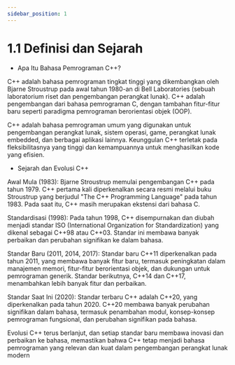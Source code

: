 ```yaml
---
sidebar_position: 1
---
```


# 1.1 Definisi dan Sejarah

-   Apa Itu Bahasa Pemrograman C++?
    

C++ adalah bahasa pemrograman tingkat tinggi yang dikembangkan oleh Bjarne Stroustrup pada awal tahun 1980-an di Bell Laboratories (sebuah laboratorium riset dan pengembangan perangkat lunak). C++ adalah pengembangan dari bahasa pemrograman C, dengan tambahan fitur-fitur baru seperti paradigma pemrograman berorientasi objek (OOP).

C++ adalah bahasa pemrograman umum yang digunakan untuk pengembangan perangkat lunak, sistem operasi, game, perangkat lunak embedded, dan berbagai aplikasi lainnya. Keunggulan C++ terletak pada fleksibilitasnya yang tinggi dan kemampuannya untuk menghasilkan kode yang efisien.

-   Sejarah dan Evolusi C++
    

Awal Mula (1983): Bjarne Stroustrup memulai pengembangan C++ pada tahun 1979. C++ pertama kali diperkenalkan secara resmi melalui buku Stroustrup yang berjudul "The C++ Programming Language" pada tahun 1983. Pada saat itu, C++ masih merupakan ekstensi dari bahasa C.

Standardisasi (1998): Pada tahun 1998, C++ disempurnakan dan diubah menjadi standar ISO (International Organization for Standardization) yang dikenal sebagai C++98 atau C++03. Standar ini membawa banyak perbaikan dan perubahan signifikan ke dalam bahasa.

Standar Baru (2011, 2014, 2017): Standar baru C++11 diperkenalkan pada tahun 2011, yang membawa banyak fitur baru, termasuk peningkatan dalam manajemen memori, fitur-fitur berorientasi objek, dan dukungan untuk pemrograman generik. Standar berikutnya, C++14 dan C++17, menambahkan lebih banyak fitur dan perbaikan.

Standar Saat Ini (2020): Standar terbaru C++ adalah C++20, yang diperkenalkan pada tahun 2020. C++20 membawa banyak perubahan signifikan dalam bahasa, termasuk penambahan modul, konsep-konsep pemrograman fungsional, dan perubahan signifikan pada bahasa.

Evolusi C++ terus berlanjut, dan setiap standar baru membawa inovasi dan perbaikan ke bahasa, memastikan bahwa C++ tetap menjadi bahasa pemrograman yang relevan dan kuat dalam pengembangan perangkat lunak modern